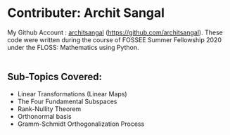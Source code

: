 # Contributer: Archit Sangal
My Github Account : <a href="https://github.com/architsangal">architsangal</a> (https://github.com/architsangal). These code were written during the course of FOSSEE Summer Fellowship 2020 under the FLOSS: Mathematics using Python.
<br/></br>

## Sub-Topics Covered:
+ Linear Transformations (Linear Maps)
+ The Four Fundamental Subspaces
+ Rank-Nullity Theorem
+ Orthonormal basis
+ Gramm-Schmidt Orthogonalization Process
